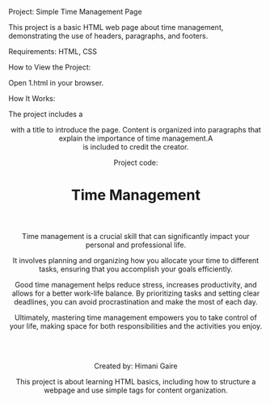 Project: Simple Time Management Page

This project is a basic HTML web page about time management, demonstrating the use of headers, paragraphs, and footers.

Requirements:
HTML, 
CSS

How to View the Project:

Open 1.html in your browser.

How It Works:

The project includes a <header> with a title to introduce the page. Content is organized into paragraphs that explain the importance of time management.A <footer> is included to credit the creator.

Project code:
<!DOCTYPE html>
<html>
<head>
    <title>Project Number 1</title>
</head>
<body>
    <header>
        <h1>Time Management</h1>
    </header>
    <p>Time management is a crucial skill that can significantly impact your personal and professional life.</p>
    <p>It involves planning and organizing how you allocate your time to different tasks, ensuring that you accomplish your goals efficiently.</p> 
    <p>Good time management helps reduce stress, increases productivity, and allows for a better work-life balance. By prioritizing tasks and setting clear deadlines, you can avoid procrastination and make the most of each day.</p> 
    <p>Ultimately, mastering time management empowers you to take control of your life, making space for both responsibilities and the activities you enjoy.</p>
    <br>
    <br>
    <footer>
        <p>Created by: Himani Gaire</p>
    </footer>
</body>
</html>
This project is about learning HTML basics, including how to structure a webpage and use simple tags for content organization.

